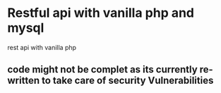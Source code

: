 # Restful api with vanilla php and mysql
 rest api with vanilla php
 
## code might not be complet as its currently re-written to take care of security Vulnerabilities
